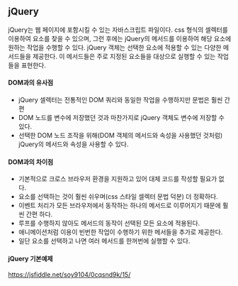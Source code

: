 ## jQuery
jQuery는 웹 페이지에 포함시킬 수 있는 자바스크립트 파일이다.
css 형식의 셀렉터를 이용하여 요소를 찾을 수 있으며, 그런 후에는 jQuery의
메서드를 이용하여 해당 요소에 원하는 작업을 수행할 수 있다.
jQuery 객체는 선택한 요소에 적용할 수 있는 다양한 메서드들을 제공한다.
이 메서드들은 주로 지정된 요소들을 대상으로 실행할 수 있는 작업들을 표현한다.

#### DOM과의 유사점
- jQuery 셀렉터는 전통적인 DOM 쿼리와 동일한 작업을 수행하지만 문법은 훨씬 간편
- DOM 노드를 변수에 저장했던 것과 마찬가지로 jQuery 객체도 변수에 저장할 수 있다.
- 선택한 DOM 노드 조작을 위해(DOM 객체의 메서드와 속성을 사용했던 것처럼) jQuery의
메서드와 속성을 사용할 수 있다.

#### DOM과의 차이점
- 기본적으로 크로스 브라우저 환경을 지원하고 있어 대체 코드를 작성할 필요가 없다.
- 요소를 선택하는 것이 훨씬 쉬우며(css 스타일 셀렉터 문법 덕분) 더 정확하다.
- 이벤트 처리가 모든 브라우저에서 동작하는 하나의 메서드로 이루어지기 때문에 훨씬 간편
하다.
- 루프를 수행하지 않아도 메서드의 동작이 선택된 모든 요소에 적용된다.
- 애니메이션처럼 이용이 빈번한 작업이 수행하기 위한 메서들을 추가로 제공한다.
- 일단 요소를 선택하고 나면 여러 메서드를 한꺼번에 실행할 수 있다.

#### jQuery 기본예제

https://jsfiddle.net/soy9104/0cqsnd9k/15/

















